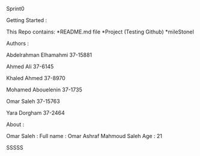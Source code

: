    Sprint0

Getting Started :

This Repo contains:
*README.md file
*Project (Testing Github)
*mileStoneI


Authors :

Abdelrahman Elhamahmi 37-15881

Ahmed Ali 			  37-6145

Khaled Ahmed	 	  37-8970

Mohamed Abouelenin 	  37-1735

Omar Saleh		 	  37-15763

Yara Dorgham		  37-2464

About :

Omar Saleh :
Full name : Omar Ashraf Mahmoud Saleh
Age : 21

SSSSS


